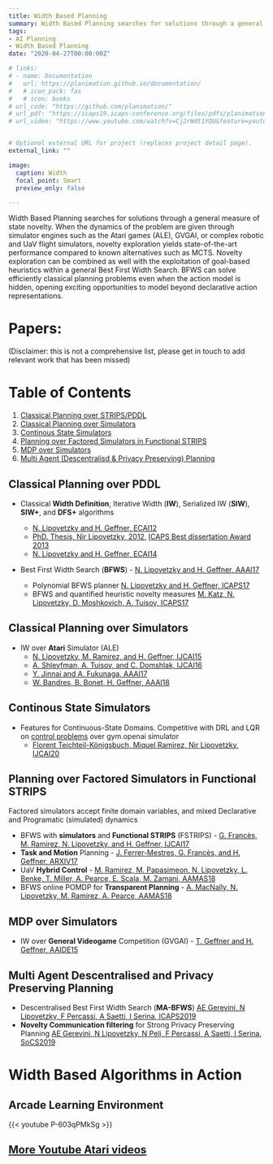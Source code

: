 ```yaml
---
title: Width Based Planning
summary: Width Based Planning searches for solutions through a general measure of state novelty. Performs well over black-box simulators and PDDL problems.
tags:
- AI Planning
- Width Based Planning
date: "2020-04-27T00:00:00Z"

# links:
# - name: Documentation
#   url: https://planimation.github.io/documentation/
#   # icon_pack: fas
#   # icon: books
# url_code: "https://github.com/planimation/"
# url_pdf: "https://icaps19.icaps-conference.org/files/pdfs/planimation_icaps19_sysdemo.pdf"
# url_video: "https://www.youtube.com/watch?v=Cj2rWdt1YQU&feature=youtu.be"


# Optional external URL for project (replaces project detail page).
external_link: ""

image:
  caption: Width
  focal_point: Smart
  preview_only: false

---
```



Width Based Planning searches for solutions through a general measure of state novelty. When the dynamics of the problem are given through simulator engines such as the Atari games (ALE), GVGAI, or complex robotic and UaV flight simulators, novelty exploration yields state-of-the-art performance compared to known alternatives such as MCTS. Novelty exploration can be combined as well with the exploitation of goal-based heuristics within a general Best First Width Search. BFWS can solve efficiently classical planning problems even when the action model is hidden, opening exciting opportunities to model beyond declarative action representations.

# Papers:

(Disclaimer: this is not a comprehensive list, please get in touch to add relevant work that has been missed)

# Table of Contents
1. [Classical Planning over STRIPS/PDDL](#classical-planning-over-pddl)
2. [Classical Planning over Simulators](#classical-planning-over-simulators)
3. [Continous State Simulators](#continous-state-simulators)
3. [Planning over Factored Simulators in Functional STRIPS](#planning-over-factored-simulators-in-functional-strips)
4. [MDP over Simulators](#mdp-over-simulators)
5. [Multi Agent (Descentralisd & Privacy Preserving) Planning](#multi-agent-descentralisd-and-privacy-preserving-planning)

## Classical Planning over PDDL
- Classical **Width Definition**, Iterative Width (**IW**), Serialized IW (**SIW**), **SIW+**, and **DFS+** algorithms 
   - [N. Lipovetzky and H. Geffner, ECAI12](http://people.eng.unimelb.edu.au/nlipovetzky/papers/classical-width-ecai12.pdf)
   - [PhD. Thesis, Nir Lipovetzky, 2012](https://people.eng.unimelb.edu.au/nlipovetzky/papers/aiaccess_nirlipo.pdf), [ICAPS Best dissertation Award 2013](http://www.icaps-conference.org/index.php/Main/Awards)  
   - [N. Lipovetzky and H. Geffner, ECAI14](https://people.eng.unimelb.edu.au/nlipovetzky/papers/width_ecai14.pdf)

- Best First Width Search (**BFWS**) - [N. Lipovetzky and H. Geffner, AAAI17](http://www.aaai.org/ocs/index.php/AAAI/AAAI17/paper/download/14862/14161) 
   - Polynomial BFWS planner  [N. Lipovetzky and H. Geffner, ICAPS17](http://people.eng.unimelb.edu.au/nlipovetzky/papers/icaps17-polytime-BFWS.pdf)
   - BFWS and quantified heuristic novelty measures [M. Katz, N. Lipovetzky, D. Moshkovich, A. Tuisov, ICAPS17](http://people.eng.unimelb.edu.au/nlipovetzky/papers/icaps17-quantified-novelty.pdf)

## Classical Planning over Simulators
- IW over **Atari** Simulator (ALE) 
   -  [N. Lipovetzky, M. Ramirez, and H. Geffner, IJCAI15](http://people.eng.unimelb.edu.au/nlipovetzky/papers/iw-atari-ijcai-2015.pdf)
   - [A. Shleyfman, A. Tuisov, and C. Domshlak, IJCAI16](http://www.ijcai.org/Proceedings/16/Papers/460.pdf) 
   - [Y. Jinnai and A. Fukunaga, AAAI17](http://www.aaai.org/ocs/index.php/AAAI/AAAI17/paper/download/14920/14194)  
   - [W. Bandres, B. Bonet, H. Geffner, AAAI18](https://arxiv.org/pdf/1801.03354) 
   
## Continous State Simulators
 - Features for Continuous-State Domains. Competitive with DRL and LQR on [control problems](https://gym.openai.com/envs/#control) over gym.openai simulator
   - [Florent Teichteil-Königsbuch, Miquel Ramirez, Nir Lipovetzky, IJCAI20](https://www.ijcai.org/Proceedings/2020/0578.pdf)
## Planning over Factored Simulators in Functional STRIPS
Factored simulators accept finite domain variables, and mixed Declarative and Programatic (simulated) dynamics

- BFWS with **simulators** and **Functional STRIPS** (FSTRIPS) - [G. Francès, M. Ramirez, N. Lipovetzky, and H. Geffner, IJCAI17](http://people.eng.unimelb.edu.au/nlipovetzky/papers/ijcai17-planning-with-simulators.pdf)
- **Task and Motion** Planning - [J. Ferrer-Mestres, G. Francès, and H. Geffner, ARXIV17](https://arxiv.org/pdf/1706.06927.pdf) 
- UaV **Hybrid Control** - [M. Ramirez, M. Papasimeon, N. Lipovetzky, L. Benke, T. Miller, A. Pearce, E. Scala, M. Zamani, AAMAS18](https://people.eng.unimelb.edu.au/nlipovetzky/papers/aamas18-uav.pdf)
- BFWS online POMDP for **Transparent Planning** - [A. MacNally, N. Lipovetzky, M. Ramirez, A. Pearce, AAMAS18](https://people.eng.unimelb.edu.au/nlipovetzky/papers/aamas18-transparent-planning.pdf)

## MDP over Simulators
- IW over **General Videogame** Competition (GVGAI) - [T. Geffner and H. Geffner, AAIDE15](http://www.aaai.org/ocs/index.php/AIIDE/AIIDE15/paper/download/11540/11350)

## Multi Agent Descentralised and Privacy Preserving Planning
 - Descentralised Best First Width Search (**MA-BFWS**) [AE Gerevini, N Lipovetzky, F Percassi, A Saetti, I Serina, ICAPS2019](https://aaai.org/ojs/index.php/ICAPS/article/view/3472/3340)
 - **Novelty Communication filtering** for Strong Privacy Preserving Planning [AE Gerevini, N Lipovetzky, N Peli, F Percassi, A Saetti, I Serina, SoCS2019](https://aaai.org/ocs/index.php/SOCS/SOCS19/paper/view/18331)

# Width Based Algorithms in Action
## Arcade Learning Environment
{{< youtube P-603qPMkSg >}}

## [More Youtube Atari videos](https://www.youtube.com/playlist?list=PLXpQcXUQ_CwenUazUivhXyYvjuS6KQOI0)

